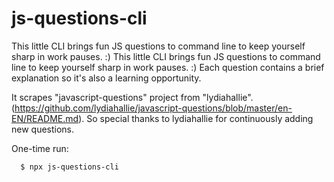 # js-questions-cli
This little CLI brings fun JS questions to command line to keep yourself sharp in work pauses. :) This little CLI brings fun JS questions to command line to keep yourself sharp in work pauses. :) Each question contains a brief explanation so it's also a learning opportunity.

It scrapes "javascript-questions" project from "lydiahallie". (https://github.com/lydiahallie/javascript-questions/blob/master/en-EN/README.md). So special thanks to lydiahallie for continuously adding new questions.

One-time run:

```
  $ npx js-questions-cli
```
